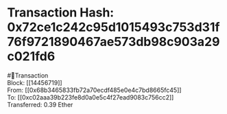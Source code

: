 
Transaction Hash: 0x72ce1c242c95d1015493c753d31f76f9721890467ae573db98c903a29c021fd6
====================================================================================
  
#💸Transaction  
Block: [[14456719]]  
From: [[0x68b3465833fb72a70ecdf485e0e4c7bd8665fc45]]  
To: [[0xc02aaa39b223fe8d0a0e5c4f27ead9083c756cc2]]  
Transferred: 0.39 Ether